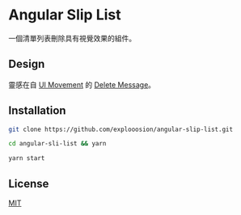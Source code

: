# Angular Slip List

一個清單列表刪除具有視覺效果的組件。

## Design

靈感在自 [UI Movement](https://uimovement.com) 的 [Delete Message](https://uimovement.com/ui/6311/delete-message/)。

## Installation

```bash
git clone https://github.com/explooosion/angular-slip-list.git
```

```bash
cd angular-sli-list && yarn
```

```bash
yarn start
```

## License

[MIT](http://opensource.org/licenses/MIT)
